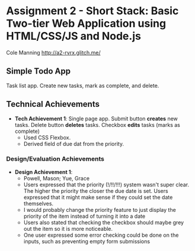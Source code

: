 Assignment 2 - Short Stack: Basic Two-tier Web Application using HTML/CSS/JS and Node.js
===

Cole Manning http://a2-rvrx.glitch.me/

## Simple Todo App
Task list app. Create new tasks, mark as complete, and delete.

## Technical Achievements
- **Tech Achievement 1**: Single page app. Submit button **creates** new tasks. Delete button **deletes** tasks. Checkbox **edits** tasks (marks as complete)
  - Used CSS Flexbox.
  - Derived field of due dat from the priority.

### Design/Evaluation Achievements
- **Design Achievement 1**:
  - Powell, Mason; Yue, Grace
  - Users expressed that the priority (!/!!/!!!) system wasn't super clear. The higher the priority the closer the due date is set. Users expressed that it might make sense if they could set the date themselves.
  - I would probably change the priority feature to just display the priority of the item instead of turning it into a date
  - Users also stated that checking the checkbox should maybe grey out the item so it is more noticeable.
  - One user expressed some error checking could be done on the inputs, such as preventing empty form submissions
